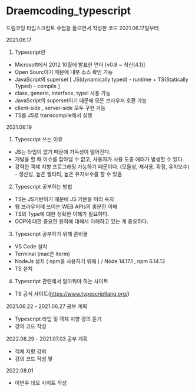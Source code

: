 # Draemcoding_typescript

드림코딩 타입스크립트 수업을 들으면서 작성한 코드 
2021.06.17일부터 

2021.06.17 
1. Typescript란
  - Microsoft에서 2012 10월에 발표한 언어 [v0.8 ~ 최신(4.1)]
  - Open Sourc이기 때문에 내부 소스 확인 가능
  - JavaScript의 superset [ JS(dynamically typed) - runtime + TS(Statically Typed) - compile ]
  - class, generic, interface, type! 사용 가능
  - JavaScript의 superset이기 때문에 모든 브라우저 호환 가능
  - client-side , server-side 모두 구현 가능
  - TS를 JS로 transcompile해서 실행

2021.06.19
1. Typescript 쓰는 이유
  - JS는 타입이 없기 때문에 가독성이 떨어진다.
  - 개발을 할 때 이슈를 잡아낼 수 없고, 사용자가 사용 도중 에러가 발생할 수 있다.
  - 강력한 객체 지향 프로그래밍 가능하기 때문이다. (모듈성, 재사용, 확장, 유지보수) - 생산성, 높은 퀄리티, 높은 유지보수를 할 수 있음

2. Typescript 공부하는 방법
  - TS는 JS기반이기 때문에 JS 기본을 미리 숙지
  - 웹 브라우저에 쓰이는 WEB APIs의 충분한 이해
  - TS의 Type에 대한 정확한 이해가 필요하다. 
  - OOP에 대한 중요한 원칙에 대해서 이해하고 있는 게 중요하다.

3. Typescript 공부하기 위해 준비물
  - VS Code 설치
  - Terminal (mac은 iterm)
  - NodeJs 설치 ( npm을 사용하기 위해 ) / Node 14.17.1 , npm 6.14.13
  - TS 설치 

4. Typescript 관련해서 알아둬야 하는 사이트
  - TS 공식 사이트(https://www.typescriptlang.org/)

2021.06.22 - 2021.06.27 공부 계획
  - Typescript 타입 및 객체 지향 강의 듣기
  - 강의 코드 작성

2022.06.29 - 2021.07.03 공부 계획
  - 객체 지향 강의
  - 강의 코드 작성 및 

2022.08.01
  - 이번주 데모 사이트 작성 
